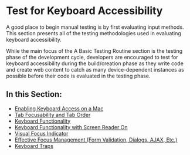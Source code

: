 # Test for Keyboard Accessibility

A good place to begin manual testing is by first evaluating input methods. This section presents all of the testing methodologies used in evaluating keyboard accessibility.

While the main focus of the A Basic Testing Routine section is the testing phase of the development cycle, developers are encouraged to test for keyboard accessibility during the build/creation phase as they write code and create web content to catch as many device-dependent instances as possible before their code is evaluated in the testing phase.

## In this Section:

- [Enabling Keyboard Access on a Mac](enabling-keyboard-access-on-a-mac.md)
- [Tab Focusability and Tab Order](tab-focusability-and-tab-order.md)
- [Keyboard Functionality](keyboard-functionality.md)
- [Keyboard Functionality with Screen Reader On](keyboard-functionality-with-screen-reader-on.md)
- [Visual Focus Indicator](visual-focus-indicator.md)
- [Effective Focus Management (Form Validation, Dialogs, AJAX, Etc.)](effective-focus-management.md)
- [Keyboard Traps](keyboard-traps.md)
